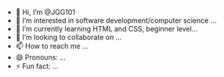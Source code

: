 - 👋 Hi, I’m @JGG101
- 👀 I’m interested in software development/computer science ...
- 🌱 I’m currently learning HTML and CSS, beginner level...
- 💞️ I’m looking to collaborate on ...
- 📫 How to reach me ...
- 😄 Pronouns: ...
- ⚡ Fun fact: ...

<!---
JGG101/JGG101 is a ✨ special ✨ repository because its `README.md` (this file) appears on your GitHub profile.
You can click the Preview link to take a look at your changes.
--->
